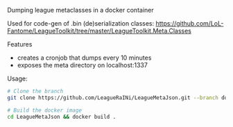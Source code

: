 Dumping league metaclasses in a docker container

Used for code-gen of .bin (de)serialization classes: https://github.com/LoL-Fantome/LeagueToolkit/tree/master/LeagueToolkit.Meta.Classes

Features
- creates a cronjob that dumps every 10 minutes
- exposes the meta directory on localhost:1337

Usage:
```sh
# Clone the branch
git clone https://github.com/LeagueRaINi/LeagueMetaJson.git --branch docker-alpine

# Build the docker image
cd LeagueMetaJson && docker build .
```